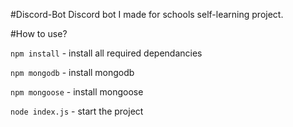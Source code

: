 #Discord-Bot
Discord bot I made for schools self-learning project.

#How to use?

`npm install` - install all required dependancies

`npm mongodb` - install mongodb

`npm mongoose` - install mongoose

`node index.js` - start the project

